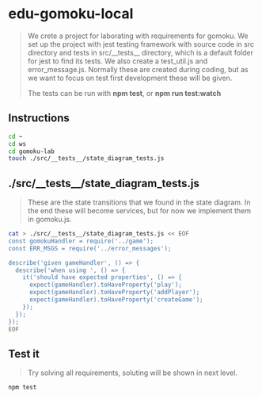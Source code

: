 # edu-gomoku-local

> We crete a project for laborating with requirements for gomoku. We set up the project with jest testing framework with source code in src directory and tests
> in src/\_\_tests\_\_ directory, which is a default folder for jest to find its tests.
> We also create a test_util.js and error_message.js. Normally these are created during coding, but
> as we want to focus on test first development these will be given.
>
> The tests can be run with **npm test**, or **npm run test:watch**

## Instructions 

```bash
cd ~
cd ws
cd gomoku-lab
touch ./src/__tests__/state_diagram_tests.js
```

## ./src/\_\_tests\_\_/state_diagram_tests.js

> These are the state transitions that we found in the state diagram.
> In the end these will become services, but for now we implement them in gomoku.js.

```bash
cat > ./src/__tests__/state_diagram_tests.js << EOF
const gomokuHandler = require('../game');
const ERR_MSGS = require('../error_messages');

describe('given gameHandler', () => {
  describe('when using ', () => {
    it('should have expected properties', () => {
      expect(gameHandler).toHaveProperty('play');
      expect(gameHandler).toHaveProperty('addPlayer');
      expect(gameHandler).toHaveProperty('createGame');
    });
  });
});
EOF
```

## Test it

> Try solving all requirements, soluting will be shown in next level.

```bash
npm test
```
